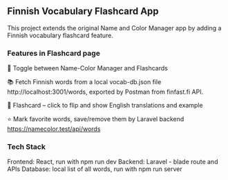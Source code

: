 ## Finnish Vocabulary Flashcard App

This project extends the original Name and Color Manager app by adding a Finnish vocabulary flashcard feature.

### Features in Flashcard page

🔁 Toggle between Name-Color Manager and Flashcards

📚 Fetch Finnish words from a local vocab-db.json file http://localhost:3001/words, exported by Postman from finfast.fi API.

🧠 Flashcard – click to flip and show English translations and example

⭐ Mark favorite words, save/remove them by Laravel backend https://namecolor.test/api/words

### Tech Stack

Frontend: React, run with npm run dev
Backend: Laravel - blade route and APIs
Database: local list of all words, run with npm run server
